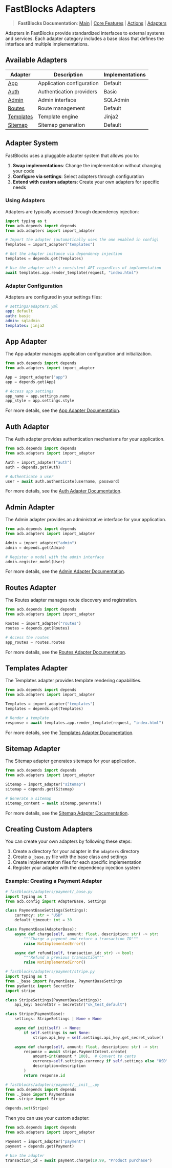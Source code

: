 # FastBlocks Adapters

> **FastBlocks Documentation**: [Main](../../README.md) | [Core Features](../README.md) | [Actions](../actions/README.md) | [Adapters](./README.md)

Adapters in FastBlocks provide standardized interfaces to external systems and services. Each adapter category includes a base class that defines the interface and multiple implementations.

## Available Adapters

| Adapter | Description | Implementations |
|---------|-------------|----------------|
| [App](#app-adapter) | Application configuration | Default |
| [Auth](#auth-adapter) | Authentication providers | Basic |
| [Admin](#admin-adapter) | Admin interface | SQLAdmin |
| [Routes](#routes-adapter) | Route management | Default |
| [Templates](#templates-adapter) | Template engine | Jinja2 |
| [Sitemap](#sitemap-adapter) | Sitemap generation | Default |

## Adapter System

FastBlocks uses a pluggable adapter system that allows you to:

1. **Swap implementations**: Change the implementation without changing your code
2. **Configure via settings**: Select adapters through configuration
3. **Extend with custom adapters**: Create your own adapters for specific needs

### Using Adapters

Adapters are typically accessed through dependency injection:

```python
import typing as t
from acb.depends import depends
from acb.adapters import import_adapter

# Import the adapter (automatically uses the one enabled in config)
Templates = import_adapter("templates")

# Get the adapter instance via dependency injection
templates = depends.get(Templates)

# Use the adapter with a consistent API regardless of implementation
await templates.app.render_template(request, "index.html")
```

### Adapter Configuration

Adapters are configured in your settings files:

```yaml
# settings/adapters.yml
app: default
auth: basic
admin: sqladmin
templates: jinja2
```

## App Adapter

The App adapter manages application configuration and initialization.

```python
from acb.depends import depends
from acb.adapters import import_adapter

App = import_adapter("app")
app = depends.get(App)

# Access app settings
app_name = app.settings.name
app_style = app.settings.style
```

For more details, see the [App Adapter Documentation](./app/README.md).

## Auth Adapter

The Auth adapter provides authentication mechanisms for your application.

```python
from acb.depends import depends
from acb.adapters import import_adapter

Auth = import_adapter("auth")
auth = depends.get(Auth)

# Authenticate a user
user = await auth.authenticate(username, password)
```

For more details, see the [Auth Adapter Documentation](./auth/README.md).

## Admin Adapter

The Admin adapter provides an administrative interface for your application.

```python
from acb.depends import depends
from acb.adapters import import_adapter

Admin = import_adapter("admin")
admin = depends.get(Admin)

# Register a model with the admin interface
admin.register_model(User)
```

For more details, see the [Admin Adapter Documentation](./admin/README.md).

## Routes Adapter

The Routes adapter manages route discovery and registration.

```python
from acb.depends import depends
from acb.adapters import import_adapter

Routes = import_adapter("routes")
routes = depends.get(Routes)

# Access the routes
app_routes = routes.routes
```

For more details, see the [Routes Adapter Documentation](./routes/README.md).

## Templates Adapter

The Templates adapter provides template rendering capabilities.

```python
from acb.depends import depends
from acb.adapters import import_adapter

Templates = import_adapter("templates")
templates = depends.get(Templates)

# Render a template
response = await templates.app.render_template(request, "index.html")
```

For more details, see the [Templates Adapter Documentation](./templates/README.md).

## Sitemap Adapter

The Sitemap adapter generates sitemaps for your application.

```python
from acb.depends import depends
from acb.adapters import import_adapter

Sitemap = import_adapter("sitemap")
sitemap = depends.get(Sitemap)

# Generate a sitemap
sitemap_content = await sitemap.generate()
```

For more details, see the [Sitemap Adapter Documentation](./sitemap/README.md).

## Creating Custom Adapters

You can create your own adapters by following these steps:

1. Create a directory for your adapter in the `adapters` directory
2. Create a `_base.py` file with the base class and settings
3. Create implementation files for each specific implementation
4. Register your adapter with the dependency injection system

### Example: Creating a Payment Adapter

```python
# fastblocks/adapters/payment/_base.py
import typing as t
from acb.config import AdapterBase, Settings

class PaymentBaseSettings(Settings):
    currency: str = "USD"
    default_timeout: int = 30

class PaymentBase(AdapterBase):
    async def charge(self, amount: float, description: str) -> str:
        """Charge a payment and return a transaction ID"""
        raise NotImplementedError()

    async def refund(self, transaction_id: str) -> bool:
        """Refund a previous transaction"""
        raise NotImplementedError()
```

```python
# fastblocks/adapters/payment/stripe.py
import typing as t
from ._base import PaymentBase, PaymentBaseSettings
from pydantic import SecretStr
import stripe

class StripeSettings(PaymentBaseSettings):
    api_key: SecretStr = SecretStr("sk_test_default")

class Stripe(PaymentBase):
    settings: StripeSettings | None = None

    async def init(self) -> None:
        if self.settings is not None:
            stripe.api_key = self.settings.api_key.get_secret_value()

    async def charge(self, amount: float, description: str) -> str:
        response = await stripe.PaymentIntent.create(
            amount=int(amount * 100),  # Convert to cents
            currency=self.settings.currency if self.settings else "USD",
            description=description
        )
        return response.id
```

```python
# fastblocks/adapters/payment/__init__.py
from acb.depends import depends
from ._base import PaymentBase
from .stripe import Stripe

depends.set(Stripe)
```

Then you can use your custom adapter:

```python
from acb.depends import depends
from acb.adapters import import_adapter

Payment = import_adapter("payment")
payment = depends.get(Payment)

# Use the adapter
transaction_id = await payment.charge(19.99, "Product purchase")
```
